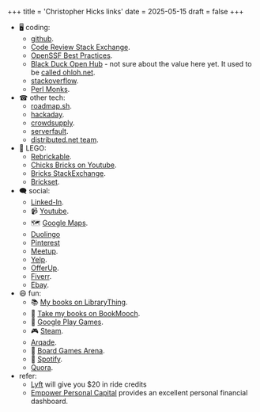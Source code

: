 +++
title = 'Christopher Hicks links'
date = 2025-05-15
draft = false
+++

- 🖥 coding:
    - [github](https://github.com/chicks-net).
    - [Code Review Stack Exchange](https://codereview.stackexchange.com/users/89257/chicks).
    - [OpenSSF Best Practices](https://www.bestpractices.dev/en/users/35911).
    - [Black Duck Open Hub](https://openhub.net/accounts/chicks) - not sure about the value here yet.  It used to be [called ohloh.net](https://www.reddit.com/r/opensource/comments/2aqq0v/ohlohs_name_changing_to_black_duck_open_hub/).
    - [stackoverflow](https://stackoverflow.com/users/2002471/chicks).
    - [Perl Monks](https://perlmonks.org/index.pl?node_id=160784).
- ☎ other tech:
    - [roadmap.sh](https://roadmap.sh/u/chicks).
    - [hackaday](https://hackaday.io/chicks).
    - [crowdsupply](https://www.crowdsupply.com/people/chicks).
    - [serverfault](https://serverfault.com/users/205542/chicks).
    - [distributed.net team](https://stats.distributed.net/team/tmsummary.php?project_id=8&team=31403).
- 🧱 LEGO:
    - [Rebrickable](https://rebrickable.com/users/chicks/).
    - [Chicks Bricks on Youtube](https://www.youtube.com/@ChicksBricks123).
    - [Bricks StackExchange](https://bricks.stackexchange.com/users/6174/chicks).
    - [Brickset](https://brickset.com/profile/chicks).
- 🗨 social:
    - [Linked-In](https://www.linkedin.com/in/chicks2fini).
    - 📹 [Youtube](https://www.youtube.com/@ChristopherHicksFINI).
    - 🗺 [Google Maps](https://maps.app.goo.gl/UPrMcz6HMuXncp1k7).
    - [Duolingo](https://www.duolingo.com/profile/ChristopherH757)
    - [Pinterest](https://www.pinterest.com/chicksnet/)
    - [Meetup](https://www.meetup.com/members/42800462/).
    - [Yelp](https://chicks-net.yelp.com).
    - [OfferUp](https://offerup.co/profile/chicks-net).
    - [Fiverr](https://www.fiverr.com/chicks_net).
    - [Ebay](https://www.ebay.com/fdbk/feedback_profile/cwhicks).
- 😄 fun:
    - 📚 [My books on LibraryThing](https://www.librarything.com/profile/christopher.hicks).
    - 📘 [Take my books on BookMooch](http://bookmooch.com/bio/chicks).
    - 📱 [Google Play Games](https://games.app.goo.gl/51ctZ7VqN2N6EJJBA).
    - 🎮 [Steam](https://steamcommunity.com/profiles/76561198037662755/).
    - [Arqade](https://gaming.stackexchange.com/users/100715/chicks).
    - 🎲 [Board Games Arena](https://boardgamearena.com/player?id=89400494).
    - 🎼 [Spotify](https://open.spotify.com/user/chicks_net).
    - [Quora](https://www.quora.com/profile/Christopher-Hicks-3).
-   refer:
    - [Lyft](https://lyft.com/ie/CHRISTOPHE985315) will give you \$20
        in ride credits
    - [Empower Personal Capital](https://empowerreferral.link/chicks)
        provides an excellent personal financial dashboard.
